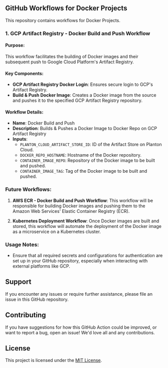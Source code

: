 ## GitHub Workflows for Docker Projects

This repository contains workflows for Docker Projects.

### **1. GCP Artifact Registry - Docker Build and Push Workflow**

#### Purpose:
This workflow facilitates the building of Docker images and their subsequent push to Google Cloud Platform's Artifact Registry. 

#### Key Components:
- **GCP Artifact Registry Docker Login**: Ensures secure login to GCP's Artifact Registry.
- **Build & Push Docker Image**: Creates a Docker image from the source and pushes it to the specified GCP Artifact Registry repository.

#### Workflow Details:
- **Name**: Docker Build and Push
- **Description**: Builds & Pushes a Docker Image to Docker Repo on GCP Artifact Registry
- **Inputs**:
  - `PLANTON_CLOUD_ARTIFACT_STORE_ID`: ID of the Artifact Store on Planton Cloud.
  - `DOCKER_REPO_HOSTNAME`: Hostname of the Docker repository.
  - `CONTAINER_IMAGE_REPO`: Repository of the Docker image to be built and pushed.
  - `CONTAINER_IMAGE_TAG`: Tag of the Docker image to be built and pushed.

### **Future Workflows**:

1. **AWS ECR - Docker Build and Push Workflow**: 
   This workflow will be responsible for building Docker images and pushing them to the Amazon Web Services' Elastic Container Registry (ECR).

2. **Kubernetes Deployment Workflow**:
   Once Docker images are built and stored, this workflow will automate the deployment of the Docker image as a microservice on a Kubernetes cluster.

### **Usage Notes**:
- Ensure that all required secrets and configurations for authentication are set up in your GitHub repository, especially when interacting with external platforms like GCP.

## Support

If you encounter any issues or require further assistance, please file an issue in this GitHub repository.

## Contributing

If you have suggestions for how this GitHub Action could be improved, or want to report a bug, open an issue! We'd love all and any contributions.

## License

This project is licensed under the [MIT License](LICENSE).
  
